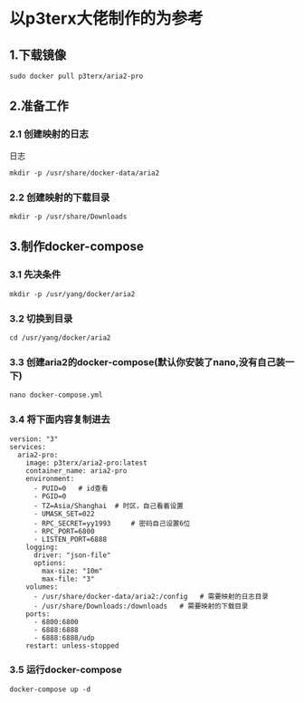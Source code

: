 # 以p3terx大佬制作的为参考

## 1.下载镜像
```
sudo docker pull p3terx/aria2-pro
```

## 2.准备工作
### 2.1 创建映射的日志
日志
```
mkdir -p /usr/share/docker-data/aria2
```
### 2.2 创建映射的下载目录
```
mkdir -p /usr/share/Downloads
```

## 3.制作docker-compose
### 3.1 先决条件
```
mkdir -p /usr/yang/docker/aria2
```
### 3.2 切换到目录
```
cd /usr/yang/docker/aria2
```

### 3.3 创建aria2的docker-compose(默认你安装了nano,没有自己装一下)
```
nano docker-compose.yml
```

### 3.4 将下面内容复制进去
```
version: "3"
services:
  aria2-pro:
    image: p3terx/aria2-pro:latest
    container_name: aria2-pro
    environment:
      - PUID=0   # id查看
      - PGID=0
      - TZ=Asia/Shanghai  # 时区，自己看着设置
      - UMASK_SET=022
      - RPC_SECRET=yy1993     # 密码自己设置6位
      - RPC_PORT=6800
      - LISTEN_PORT=6888
    logging:
      driver: "json-file"
      options:
        max-size: "10m"
        max-file: "3"
    volumes:
      - /usr/share/docker-data/aria2:/config   # 需要映射的日志目录
      - /usr/share/Downloads:/downloads   # 需要映射的下载目录
    ports:
      - 6800:6800
      - 6888:6888
      - 6888:6888/udp
    restart: unless-stopped
```

### 3.5 运行docker-compose
```
docker-compose up -d
```




